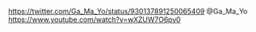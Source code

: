https://twitter.com/Ga_Ma_Yo/status/930137891250065409 @Ga_Ma_Yo https://www.youtube.com/watch?v=wXZUW7O6pv0